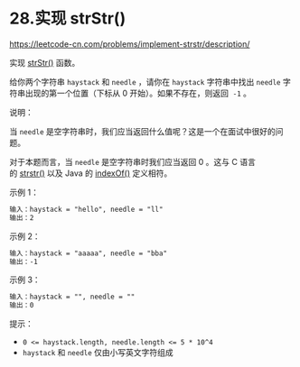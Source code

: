 # 28.实现 strStr()

<https://leetcode-cn.com/problems/implement-strstr/description/>

实现 [strStr()](https://baike.baidu.com/item/strstr/811469) 函数。

给你两个字符串 `haystack` 和 `needle` ，请你在 `haystack` 字符串中找出 `needle` 字符串出现的第一个位置（下标从 0 开始）。如果不存在，则返回  `-1` 。

说明：

当 `needle` 是空字符串时，我们应当返回什么值呢？这是一个在面试中很好的问题。

对于本题而言，当 `needle` 是空字符串时我们应当返回 0 。这与 C 语言的 [strstr()](https://baike.baidu.com/item/strstr/811469) 以及 Java 的 [indexOf()](https://docs.oracle.com/javase/7/docs/api/java/lang/String.html#indexOf(java.lang.String)) 定义相符。

示例 1：

```txt
输入：haystack = "hello", needle = "ll"
输出：2
```

示例 2：

```txt
输入：haystack = "aaaaa", needle = "bba"
输出：-1
```

示例 3：

```txt
输入：haystack = "", needle = ""
输出：0
```

提示：

- `0 <= haystack.length, needle.length <= 5 * 10^4`
- `haystack` 和 `needle` 仅由小写英文字符组成
